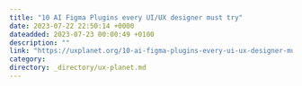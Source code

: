 ```yaml
---
title: "10 AI Figma Plugins every UI/UX designer must try"
date: 2023-07-22 22:50:14 +0000
dateadded: 2023-07-23 00:00:49 +0100
description: ""
link: "https://uxplanet.org/10-ai-figma-plugins-every-ui-ux-designer-must-try-d71a9acff1e?source=rss----819cc2aaeee0---4"
category:
directory: _directory/ux-planet.md
---
```

